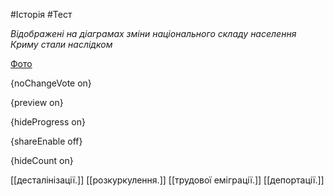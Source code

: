 #Історія #Тест

*Відображені на діаграмах зміни національного складу населення Криму стали наслідком*

[Фото](https://zno.osvita.ua//doc/images/znotest/79/7907/36.jpg)

{noChangeVote on}

{preview on}

{hideProgress on}

{shareEnable off}

{hideCount on}

[[десталінізації.]]
[[розкуркулення.]]
[[трудової еміграції.]]
[[депортації.]]
